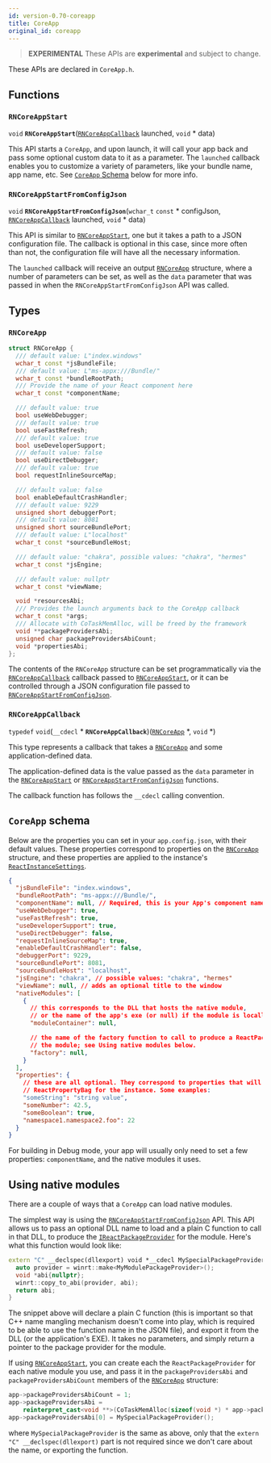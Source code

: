 ```yaml
---
id: version-0.70-coreapp
title: CoreApp
original_id: coreapp
---
```


> **EXPERIMENTAL**
These APIs are **experimental** and subject to change.

These APIs are declared in `CoreApp.h`.

## Functions
### `RNCoreAppStart`
`void` **`RNCoreAppStart`**([`RNCoreAppCallback`](#rncoreappcallback) launched, `void` * data)

This API starts a `CoreApp`, and upon launch, it will call your app back and pass some optional custom data to it as a parameter. The `launched` callback enables you to customize a variety of parameters, like your bundle name, app name, etc. See [`CoreApp` Schema](#coreapp-schema) below for more info. 

### `RNCoreAppStartFromConfigJson`
`void` **`RNCoreAppStartFromConfigJson`**(`wchar_t` `const` * configJson, 
      [`RNCoreAppCallback`](#rncoreappcallback) launched, 
      `void` * data)

This API is similar to [`RNCoreAppStart`](#rncoreappstart), one but it takes a path to a JSON configuration file. The callback is optional in this case, since more often than not, the configuration file will have all the necessary information.

The `launched` callback will receive an output [`RNCoreApp`](#rncoreapp) structure, where a number of parameters can be set, as well as the `data` parameter that was passed in when the `RNCoreAppStartFromConfigJson` API was called.

## Types
### `RNCoreApp`
```cpp
struct RNCoreApp {
  /// default value: L"index.windows"
  wchar_t const *jsBundleFile;
  /// default value: L"ms-appx:///Bundle/"
  wchar_t const *bundleRootPath;
  /// Provide the name of your React component here
  wchar_t const *componentName;

  /// default value: true
  bool useWebDebugger;
  /// default value: true
  bool useFastRefresh;
  /// default value: true
  bool useDeveloperSupport;
  /// default value: false
  bool useDirectDebugger;
  /// default value: true
  bool requestInlineSourceMap;

  /// default value: false
  bool enableDefaultCrashHandler;
  /// default value: 9229
  unsigned short debuggerPort;
  /// default value: 8081
  unsigned short sourceBundlePort;
  /// default value: L"localhost"
  wchar_t const *sourceBundleHost;

  /// default value: "chakra", possible values: "chakra", "hermes"
  wchar_t const *jsEngine;

  /// default value: nullptr
  wchar_t const *viewName;

  void *resourcesAbi;
  /// Provides the launch arguments back to the CoreApp callback
  wchar_t const *args;
  /// Allocate with CoTaskMemAlloc, will be freed by the framework
  void **packageProvidersAbi;
  unsigned char packageProvidersAbiCount;
  void *propertiesAbi;
};
``` 

The contents of the `RNCoreApp` structure can be set programmatically via the [`RNCoreAppCallback`](#rncoreappcallback) callback passed to [`RNCoreAppStart`](#rncoreappstart), or it can be controlled through a JSON configuration file passed to [`RNCoreAppStartFromConfigJson`](#rncoreappstartfromconfigjson).

### `RNCoreAppCallback`
`typedef` `void`(`__cdecl` * **`RNCoreAppCallback`**)([`RNCoreApp`](#rncoreapp) *, `void` *)

This type represents a callback that takes a [`RNCoreApp`](#rncoreapp) and some application-defined data. 

The application-defined data is the value passed as the `data` parameter in the [`RNCoreAppStart`](#rncoreappstart) or [`RNCoreAppStartFromConfigJson`](#rncoreappstartfromconfigjson) functions.

The callback function has follows the `__cdecl` calling convention.


## `CoreApp` schema

Below are the properties you can set in your `app.config.json`, with their default values.
These properties correspond to properties on the [`RNCoreApp`](#rncoreapp) structure, and these properties are applied to the instance's [`ReactInstanceSettings`](native-api/ReactInstanceSettings.md).

```json
{
  "jsBundleFile": "index.windows",
  "bundleRootPath": "ms-appx:///Bundle/",
  "componentName": null, // Required, this is your App's component name
  "useWebDebugger": true,
  "useFastRefresh": true,
  "useDeveloperSupport": true,
  "useDirectDebugger": false,
  "requestInlineSourceMap": true,
  "enableDefaultCrashHandler": false,
  "debuggerPort": 9229,
  "sourceBundlePort": 8081,
  "sourceBundleHost": "localhost",
  "jsEngine": "chakra", // possible values: "chakra", "hermes"
  "viewName": null, // adds an optional title to the window
  "nativeModules": [
    {
      // this corresponds to the DLL that hosts the native module,
      // or the name of the app's exe (or null) if the module is locally defined
      "moduleContainer": null,  

      // the name of the factory function to call to produce a ReactPackageProvider for
      // the module; see Using native modules below.
      "factory": null,
    }
  ],
  "properties": { 
    // these are all optional. They correspond to properties that will get set in the
    // ReactPropertyBag for the instance. Some examples:
    "someString": "string value",
    "someNumber": 42.5,
    "someBoolean": true,
    "namespace1.namespace2.foo": 22
  }
}
```

For building in Debug mode, your app will usually only need to set a few properties: `componentName`, and the native modules it uses.

## Using native modules
There are a couple of ways that a `CoreApp` can load native modules.

The simplest way is using the [`RNCoreAppStartFromConfigJson`](#rncoreappstartfromconfigjson) API. This API allows us to pass an optional DLL name to load and a plain C function to call in that DLL, to produce the [`IReactPackageProvider`](native-api/IReactPackageProvider.md) for the module.
Here's what this function would look like:

```cpp
extern "C" __declspec(dllexport) void *__cdecl MySpecialPackageProvider() {
  auto provider = winrt::make<MyModulePackageProvider>();
  void *abi{nullptr};
  winrt::copy_to_abi(provider, abi);
  return abi;
}
```

The snippet above will declare a plain C function (this is important so that C++ name mangling mechanism doesn't come into play, which is required to be able to use the function name in the JSON file), and export it from the DLL (or the application's EXE). It takes no parameters, and simply return a pointer to the package provider for the module.


If using [`RNCoreAppStart`](#rncoreappstart), you can create each the `ReactPackageProvider` for each native module you use, and pass it in the `packageProvidersAbi` and `packageProvidersAbiCount` members of the [`RNCoreApp`](#rncoreapp) structure:

```cpp
app->packageProvidersAbiCount = 1;
app->packageProvidersAbi =
    reinterpret_cast<void **>(CoTaskMemAlloc(sizeof(void *) * app->packageProvidersAbiCount));
app->packageProvidersAbi[0] = MySpecialPackageProvider();
```

where `MySpecialPackageProvider` is the same as above, only that the `extern "C" __declspec(dllexport)` part is not required since we don't care about the name, or exporting the function.